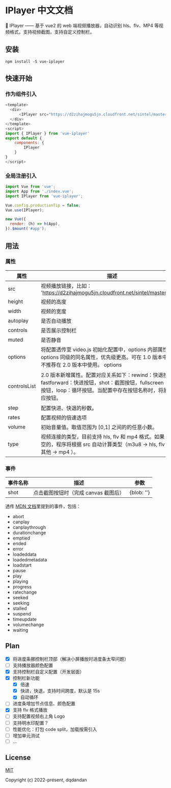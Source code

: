# IPlayer 中文文档

🤩 IPlayer —— 基于 vue2 的 web 端视频播放器，自动识别 hls、flv、MP4 等视频格式，支持视频截图，支持自定义控制栏。

## 安装

```shell
npm install -S vue-iplayer
```

## 快速开始

### 作为组件引入

```js
<template>
  <div>
      <IPlayer src="https://d2zihajmogu5jn.cloudfront.net/sintel/master.m3u8"/>
  </div>
</template>
<script>
import { IPlayer } from 'vue-iplayer'
export default {
    components: {
        IPlayer
    }
}
</script>
```

### 全局注册引入

```js
import Vue from 'vue';
import App from './index.vue';
import IPlayer from 'vue-iplayer';

Vue.config.productionTip = false;
Vue.use(IPlayer);

new Vue({
  render: (h) => h(App),
}).$mount('#app');
```

## 用法

### 属性

| 属性         | 描述                                                                                                                                                                        | 类型    | 值枚举                                                  | 默认值                                                  |
| ------------ | --------------------------------------------------------------------------------------------------------------------------------------------------------------------------- | ------- | ------------------------------------------------------- | ------------------------------------------------------- |
| src          | 视频播放链接，比如： 'https://d2zihajmogu5jn.cloudfront.net/sintel/master.m3u8'                                                                                             | String  | —                                                       | —                                                       |
| height       | 视频的高度                                                                                                                                                                  | String  | —                                                       | 300                                                     |
| width        | 视频的宽度                                                                                                                                                                  | String  | —                                                       | 500                                                     |
| autoplay     | 是否自动播放                                                                                                                                                                | Boolean | —                                                       | true                                                    |
| controls     | 是否展示控制栏                                                                                                                                                              | Boolean | —                                                       | true                                                    |
| muted        | 是否静音                                                                                                                                                                    | Boolean | —                                                       | true                                                    |
| options      | 将配置透传至 video.js 初始化配置中，options 内部属性，比与 options 同级的同名属性，优先级更高。可在 1.0 版本中使用， 不推荐在 2.0 版本中使用。 options                      | Object  | —                                                       | true                                                    |
| controlsList | 2.0 版本新增属性。配置对应关系如下：rewind：快退按钮，fastforward：快进按钮，shot：截图按钮，fullscreen：全屏按钮，loop：循环按钮。当配置中存在按钮名称时，将展示对应按钮。 | Array   | ['rewind', 'fastforward', 'shot', 'fullscreen', 'loop'] | ['rewind', 'fastforward', 'fullscreen', 'loop', 'rate'] |
| step         | 配置快进、快退的秒数。                                                                                                                                                      | Number  | —                                                       | 10                                                      |
| rates        | 配置视频的倍速选项                                                                                                                                                          | Array   | —                                                       | [1,1.5,2,2.5]                                           |
| volume       | 初始音量值。取值范围为 [0,1] 之间的的任意小数。                                                                                                                             | Number  | —                                                       | 0.5                                                     |
| type         | 视频连接的类型，目前支持 hls, flv 和 mp4 格式。如果 type 是空的，程序将根据 src 自动计算类型（m3u8 -> hls, flv -> flv, 其他 -> mp4 ）。                                     | String  | hls/flv/mp4                                             | ''                                                      |

### 事件

| 事件名称 | 描述                                 | 参数       |
| -------- | ------------------------------------ | ---------- |
| shot     | 点击截图按钮时（完成 canvas 截图后） | {blob: ''} |

透传 [MDN 文档](https://developer.mozilla.org/zh-CN/docs/Web/API/HTMLMediaElement/canplay_event)里提到的事件，包括：

- abort
- canplay
- canplaythrough
- durationchange
- emptied
- ended
- error
- loadeddata
- loadedmetadata
- loadstart
- pause
- play
- playing
- progress
- ratechange
- seeked
- seeking
- stalled
- suspend
- timeupdate
- volumechange
- waiting

## Plan

- [x] 将进度条挪控制栏顶部（解决小屏播放时进度条太窄问题）
- [ ] 支持播放器颜色配置
- [x] 支持控制栏自定义配置（开发层面）
- [x] 控制栏新功能
  - [x] 倍速
  - [x] 快进，快退，支持时间跨度，默认是 15s
  - [x] 自动循环
- [ ] 进度条增加节点信息、颜色配置
- [x] 支持 flv 格式播放
- [ ] 支持配置视频右上角 Logo
- [ ] 支持明水印配置？
- [ ] 性能优化：打包 code split，加载按需引入
- [ ] 增加单元测试
- [ ] ...

## License

[MIT](https://opensource.org/licenses/MIT)

Copyright (c) 2022-present, dqdandan
